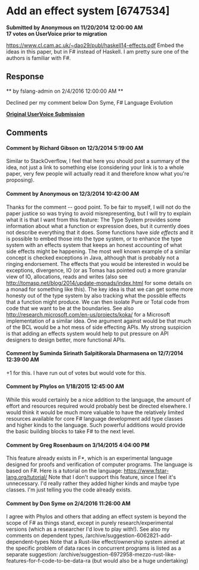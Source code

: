 # Add an effect system [6747534] #

**Submitted by Anonymous on 11/20/2014 12:00:00 AM**  
**17 votes on UserVoice prior to migration**  

https://www.cl.cam.ac.uk/~dao29/publ/haskell14-effects.pdf
Embed the ideas in this paper, but in F# instead of Haskell. I am pretty sure one of the authors is familiar with F#.



## Response ##
** by fslang-admin on 2/4/2016 12:00:00 AM **

Declined per my comment below
Don Syme, F# Language Evolution


**[Original UserVoice Submission](https://fslang.uservoice.com/forums/245727-f-language/suggestions/6747534)**


## Comments ##


#### Comment by Richard Gibson on 12/3/2014 5:19:00 AM ####
Similar to StackOverflow, I feel that here you should post a summary of the idea, not just a link to something else (considering your link is to a whole paper, very few people will actually read it and therefore know what you're proposing).


#### Comment by Anonymous on 12/3/2014 10:42:00 AM ####
Thanks for the comment -- good point. To be fair to myself, I will not do the paper justice so was trying to avoid misrepresenting, but I will try to explain what it is that I want from this feature:
The Type System provides some information about what a function or expression does, but it currently does not describe everything that it does. Some functions have *side effects* and it is possible to embed those into the type system, or to enhance the type system with an effects system that keeps an honest accounting of what side effects might be happening.
The most well known example of a similar concept is checked exceptions in Java, although that is probably not a ringing endorsement.
The effects that you would be interested in would be exceptions, divergence, IO (or as Tomas has pointed out) a more granular view of IO, allocations, reads and writes (also see http://tomasp.net/blog/2014/update-monads/index.html for some details on a monad for something like this).
The key idea is that we can get some more honesty out of the type system by also tracking what the possible effects that a function might produce. We can then isolate Pure or Total code from code that we want to be at the boundaries.
See also http://research.microsoft.com/en-us/projects/koka/ for a Microsoft implementation of a similar idea.
One argument against would be that much of the BCL would be a hot mess of side effecting APIs. My strong suspicion is that adding an effects system would help to put pressure on API designers to design better, more functional APIs.


#### Comment by Suminda Sirinath Salpitikorala Dharmasena on 12/7/2014 12:39:00 AM ####
+1 for this. I have run out of votes but would vote for this.


#### Comment by Phylos on 1/18/2015 12:45:00 AM ####
While this would certainly be a nice addition to the language, the amount of effort and resources required would probably best be directed elsewhere. I would think it would be much more valuable to have the relatively limited resources available for core F# language development add type classes and higher kinds to the language. Such powerful additions would provide the basic building blocks to take F# to the next level.


#### Comment by Greg Rosenbaum on 3/14/2015 4:04:00 PM ####
This feature already exists in F*, which is an experimental language designed for proofs and verification of computer programs. The language is based on F#. Here is a tutorial on the language:
https://www.fstar-lang.org/tutorial/
Note that I don't support this feature, since I feel it's unnecessary. I'd really rather they added higher kinds and maybe type classes. I'm just telling you the code already exists.


#### Comment by Don Syme on 2/4/2016 11:26:00 AM ####
I agree with Phylos and others that adding an effect system is beyond the scope of F# as things stand, except in purely research/experimental versions (which as a researcher I'd love to play with!). See also my comments on dependent types, /archive/suggestion-6062821-add-dependent-types
Note that a Rust-like effect/ownership system aimed at the specific problem of data races in concurrent programs is listed as a separate suggestion: /archive/suggestion-6972958-mezzo-rust-like-features-for-f-code-to-be-data-ra (but would also be a huge undertaking)

